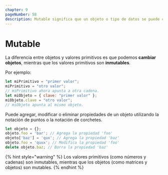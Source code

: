 ```yaml
---
chapter: 9
pageNumber: 58
description: Mutable significa que un objeto o tipo de datos se puede cambiar después de su creación, mientras que "inmutable" significa que no se puede cambiar. Los objetos mutables permiten modificar su estado interno, mientras que los objetos inmutables devuelven nuevas instancias con cambios, dejando el original sin cambios.
---
```

# Mutable

La diferencia entre objetos y valores primitivos es que podemos **cambiar objetos**, mientras que los valores primitivos son **inmutables**.

Por ejemplo:

```javascript
let miPrimitivo = "primer valor";
miPrimitivo = "otro valor";
// miPrimitivo ahora apunta a otra cadena.
let miObjeto = { clave: "primer valor" };
miObjeto.clave = "otro valor";
// miObjeto apunta al mismo objeto.
```

Puede agregar, modificar o eliminar propiedades de un objeto utilizando la notación de puntos o la notación de corchetes.

```javascript
let objeto = {};
objeto.foo = 'bar'; // Agrega la propiedad 'foo'
objeto['baz'] = 'qux'; // Agrega la propiedad 'baz'
objeto.foo = 'quux'; // Modifica la propiedad 'foo'
delete objeto.baz; // Borra la propiedad 'baz'
```

{% hint style="warning" %}
Los valores primitivos (como números y cadenas) son inmutables, mientras que los objetos (como matrices y objetos) son mutables.
{% endhint %}
